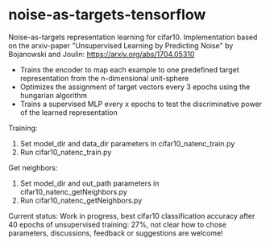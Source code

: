 # noise-as-targets-tensorflow
Noise-as-targets representation learning for cifar10. 
Implementation based on the arxiv-paper "Unsupervised Learning by Predicting Noise" by Bojanowski and Joulin: https://arxiv.org/abs/1704.05310

- Trains the encoder to map each example to one predefined target representation from the n-dimensional unit-sphere
- Optimizes the assignment of target vectors every 3 epochs using the hungarian algorithm
- Trains a supervised MLP every x epochs to test the discriminative power of the learned representation

Training:
1. Set model_dir and data_dir parameters in cifar10_natenc_train.py
2. Run cifar10_natenc_train.py

Get neighbors:
1. Set model_dir and out_path parameters in cifar10_natenc_getNeighbors.py
2. Run cifar10_natenc_getNeighbors.py

Current status: Work in progress, best cifar10 classification accuracy after 40 epochs of unsupervised training: 27%, not clear how to chose parameters, discussions, feedback or suggestions are welcome!
